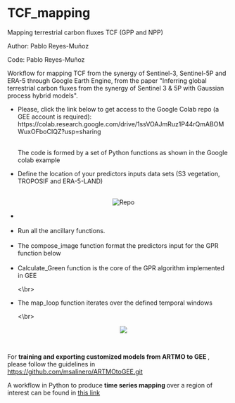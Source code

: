 # TCF_mapping
Mapping terrestrial carbon fluxes TCF (GPP and NPP)

Author: Pablo Reyes-Muñoz

Code: Pablo Reyes-Muñoz

Workflow for mapping TCF from the synergy of Sentinel-3, Sentinel-5P and ERA-5 through Google Earth Engine, from the paper "Inferring global terrestrial carbon fluxes from the synergy of Sentinel 3 & 5P with Gaussian process hybrid models".

<ol style='list-style-type:disc'> 
  <li> Please, click the link below to get access to the Google Colab repo (a GEE account is required): 
    https://colab.research.google.com/drive/1ssVOAJmRuz1P44rQmABOMWuxOFboCIQZ?usp=sharing </li>
  
  </br>
    
  The code is formed by a set of Python functions as shown in the Google colab example
  
  <li> Define the location of your predictors inputs data sets (S3 vegetation, TROPOSIF and ERA-5-LAND) </li>
  
  </br>
  
  <p style="text-align:center;"> <img src="https://user-images.githubusercontent.com/8297994/219678537-e97d40d3-8825-4534-8705-b2be0e4805bb.png" alt="Repo"> </p>

  
  <li>  </li>
  
  </br>
  
  <li> Run all the ancillary functions. </li>
  
  </br>
  
  <li> The compose_image function format the predictors input for the GPR function below </li>
  
  </br>

  <li> Calculate_Green function is the core of the GPR algorithm implemented in GEE </li>

  <\br>

  <li> The map_loop function iterates over the defined temporal windows  </li>

  <\br>
  
  <p style="text-align:center;"> <img src="https://user-images.githubusercontent.com/8297994/219683269-1ad8df5b-0f00-4a10-897d-7e1c6877e9b1.png"></p> 

  </br>
  
</ol>

For <b> training and exporting customized models from ARTMO to GEE </b>, please follow the guidelines in https://github.com/msalinero/ARTMOtoGEE.git

A workflow in Python to produce <b> time series mapping </b> over a region of interest can be found in <a href="https://colab.research.google.com/github/daviddkovacs/Global-EVT-maps/blob/main/Main%20Python%20script.ipynb"> this link</a>
